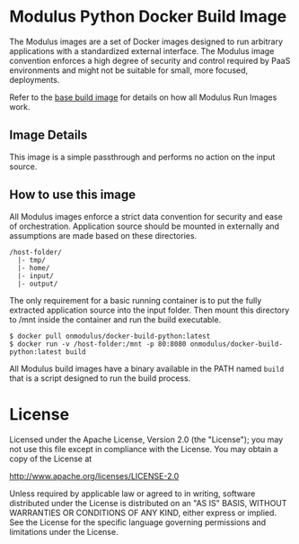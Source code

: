 # Modulus Python Docker Build Image

The Modulus images are a set of Docker images designed to run arbitrary
applications with a standardized external interface. The Modulus image
convention enforces a high degree of security and control required by PaaS
environments and might not be suitable for small, more focused, deployments.

Refer to the [base build image](https://github.com/onmodulus/docker-build-base)
for details on how all Modulus Run Images work.

## Image Details

This image is a simple passthrough and performs no action on the input source.

## How to use this image

All Modulus images enforce a strict data convention for security and ease of
orchestration. Application source should be mounted in externally and
assumptions are made based on these directories.

``` text
/host-folder/
  |- tmp/
  |- home/
  |- input/
  |- output/
```

The only requirement for a basic running container is to put the fully
extracted application source into the input folder. Then mount this directory
to /mnt inside the container and run the build executable.

``` text
$ docker pull onmodulus/docker-build-python:latest
$ docker run -v /host-folder:/mnt -p 80:8080 onmodulus/docker-build-python:latest build
```

All Modulus build images have a binary available in the PATH named `build` that
is a script designed to run the build process.

# License

Licensed under the Apache License, Version 2.0 (the "License"); you may not use
this file except in compliance with the License. You may obtain a copy of the
License at

http://www.apache.org/licenses/LICENSE-2.0

Unless required by applicable law or agreed to in writing, software distributed
under the License is distributed on an "AS IS" BASIS, WITHOUT WARRANTIES OR
CONDITIONS OF ANY KIND, either express or implied. See the License for the
specific language governing permissions and limitations under the License.
